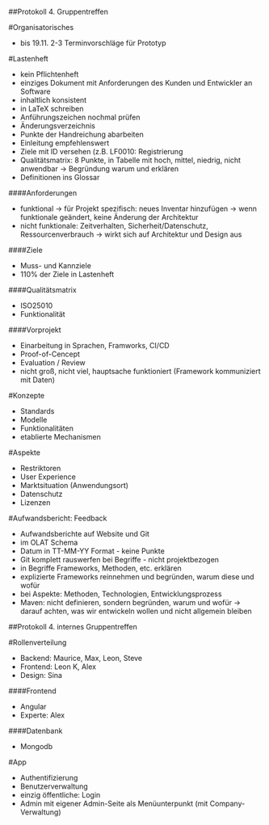 ##Protokoll 4. Gruppentreffen

#Organisatorisches
- bis 19.11. 2-3 Terminvorschläge für Prototyp

#Lastenheft
- kein Pflichtenheft
- einziges Dokument mit Anforderungen des Kunden und Entwickler an Software
- inhaltlich konsistent
- in LaTeX schreiben
- Anführungszeichen nochmal prüfen
- Änderungsverzeichnis
- Punkte der Handreichung abarbeiten
- Einleitung empfehlenswert
- Ziele mit ID versehen (z.B. LF0010: Registrierung
- Qualitätsmatrix: 8 Punkte, in Tabelle mit hoch, mittel, niedrig, nicht anwendbar
-> Begründung warum und erklären
- Definitionen ins Glossar

####Anforderungen
- funktional
-> für Projekt spezifisch: neues Inventar hinzufügen
-> wenn funktionale geändert, keine Änderung der Architektur
- nicht funktionale: Zeitverhalten, Sicherheit/Datenschutz, Ressourcenverbrauch 
-> wirkt sich auf Architektur und Design aus

####Ziele
- Muss- und Kannziele
- 110% der Ziele in Lastenheft

####Qualitätsmatrix
- ISO25010 
- Funktionalität

####Vorprojekt
- Einarbeitung in Sprachen, Framworks, CI/CD
- Proof-of-Cencept
- Evaluation / Review
- nicht groß, nicht viel, hauptsache funktioniert (Framework kommuniziert mit Daten)

#Konzepte
- Standards 
- Modelle
- Funktionalitäten 
- etablierte Mechanismen

#Aspekte
- Restriktoren 
- User Experience
- Marktsituation (Anwendungsort)
- Datenschutz
- Lizenzen

#Aufwandsbericht: Feedback
- Aufwandsberichte auf Website und Git
- im OLAT Schema 
- Datum in TT-MM-YY Format - keine Punkte
- Git komplett rauswerfen bei Begriffe - nicht projektbezogen 
- in Begriffe Frameworks, Methoden, etc. erklären
- explizierte Frameworks reinnehmen und begründen, warum diese und wofür
- bei Aspekte: Methoden, Technologien, Entwicklungsprozess
- Maven: nicht definieren, sondern begründen, warum und wofür
-> darauf achten, was wir entwickeln wollen und nicht allgemein bleiben

##Protokoll 4. internes Gruppentreffen

#Rollenverteilung
- Backend: Maurice, Max, Leon, Steve
- Frontend: Leon K, Alex
- Design: Sina

####Frontend
- Angular
- Experte: Alex 

####Datenbank
- Mongodb

#App
- Authentifizierung
- Benutzerverwaltung
- einzig öffentliche: Login
- Admin mit eigener Admin-Seite als Menüunterpunkt (mit Company-Verwaltung)
